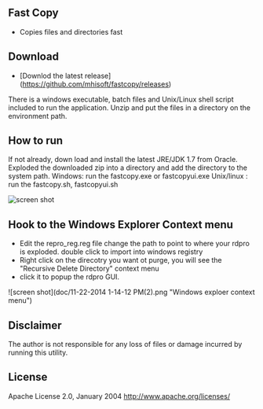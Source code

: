 ## Fast Copy

* Copies files and directories fast

## Download

- [Downlod the latest release] (https://github.com/mhisoft/fastcopy/releases)

There is a windows executable, batch files and Unix/Linux shell script included to run the application. Unzip and put the files in a directory on the environment path. 

## How to run

If not already, down load and install the latest JRE/JDK 1.7 from Oracle.
Exploded the downloaded zip into a directory and add the directory to the system path. 
Windows: run the fastcopy.exe or fastcopyui.exe
Unix/linux : run the fastcopy.sh, fastcopyui.sh


![screen shot](doc/11-21-2014%2010-10-21%20PM.png "rdproui.exe screenshot")


## Hook to the Windows Explorer Context menu
- Edit the repro_reg.reg file change the path to point to where your rdpro is exploded.
double click to import into windows registry
- Right click on the direcotry you want ot purge, you will see the "Recursive Delete Directory" context menu
- click it to popup the rdpro GUI.

![screen shot](doc/11-22-2014 1-14-12 PM(2).png "Windows exploer context menu")


## Disclaimer
The author is not responsible for any loss of files or damage incurred by running this utility.

## License
Apache License 2.0, January 2004 http://www.apache.org/licenses/
